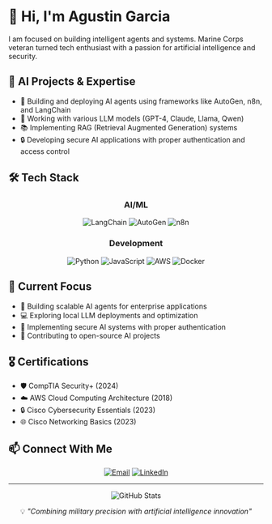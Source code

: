 # 👋 Hi, I'm Agustin Garcia

I am focused on building intelligent agents and systems. Marine Corps veteran turned tech enthusiast with a passion for artificial intelligence and security.

## 🤖 AI Projects & Expertise

- 🔮 Building and deploying AI agents using frameworks like AutoGen, n8n, and LangChain
- 🧠 Working with various LLM models (GPT-4, Claude, Llama, Qwen)
- 📚 Implementing RAG (Retrieval Augmented Generation) systems
- 🔒 Developing secure AI applications with proper authentication and access control

## 🛠️ Tech Stack

<div align="center">

### AI/ML
![LangChain](https://img.shields.io/badge/-LangChain-white?style=for-the-badge)
![AutoGen](https://img.shields.io/badge/-AutoGen-blue?style=for-the-badge)
![n8n](https://img.shields.io/badge/-n8n-orange?style=for-the-badge)

### Development
![Python](https://img.shields.io/badge/-Python-3776AB?style=for-the-badge&logo=python&logoColor=white)
![JavaScript](https://img.shields.io/badge/-JavaScript-F7DF1E?style=for-the-badge&logo=javascript&logoColor=black)
![AWS](https://img.shields.io/badge/-AWS-232F3E?style=for-the-badge&logo=amazon-aws&logoColor=white)
![Docker](https://img.shields.io/badge/-Docker-2496ED?style=for-the-badge&logo=docker&logoColor=white)

</div>

## 🎯 Current Focus

- 🤖 Building scalable AI agents for enterprise applications
- 💻 Exploring local LLM deployments and optimization
- 🔐 Implementing secure AI systems with proper authentication
- 🌟 Contributing to open-source AI projects

## 🎖️ Certifications

- 🛡️ CompTIA Security+ (2024)
- ☁️ AWS Cloud Computing Architecture (2018)
- 🔒 Cisco Cybersecurity Essentials (2023)
- 🌐 Cisco Networking Basics (2023)

## 📫 Connect With Me

<div align="center">

[![Email](https://img.shields.io/badge/-Email-D14836?style=for-the-badge&logo=gmail&logoColor=white)](mailto:agarcia@protonmail.com)
[![LinkedIn](https://img.shields.io/badge/-LinkedIn-0077B5?style=for-the-badge&logo=linkedin&logoColor=white)](YOUR_LINKEDIN_URL)

</div>

---

<div align="center">
  
![GitHub Stats](https://github-readme-stats.vercel.app/api?username=YOUR_USERNAME&show_icons=true&theme=radical)

</div>

<div align="center">
  
💡 <i>"Combining military precision with artificial intelligence innovation"</i>

</div>
